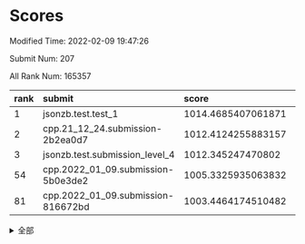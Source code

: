 # Scores

Modified Time: 2022-02-09 19:47:26

Submit Num: 207

All Rank Num: 165357

| rank |               submit               |       score        |       sigma        | pk_num |
| :--- | :--------------------------------- | :----------------- | :----------------- | :----- |
| 1    | jsonzb.test.test_1                 | 1014.4685407061871 | 0.8416869560945025 | 3198   |
| 2    | cpp.21_12_24.submission-2b2ea0d7   | 1012.4124255883157 | 0.7997124426250628 | 3195   |
| 3    | jsonzb.test.submission_level_4     | 1012.345247470802  | 0.7860310711539147 | 3198   |
| 54   | cpp.2022_01_09.submission-5b0e3de2 | 1005.3325935063832 | 0.7333149955815403 | 3197   |
| 81   | cpp.2022_01_09.submission-816672bd | 1003.4464174510482 | 0.7217053586792286 | 3194   |


<details>
<summary>全部</summary>

| rank |                 submit                 |       score        |       sigma        | pk_num |
| :--- | :------------------------------------- | :----------------- | :----------------- | :----- |
| 1    | jsonzb.test.test_1                     | 1014.4685407061871 | 0.8416869560945025 | 3198   |
| 2    | cpp.21_12_24.submission-2b2ea0d7       | 1012.4124255883157 | 0.7997124426250628 | 3195   |
| 3    | jsonzb.test.submission_level_4         | 1012.345247470802  | 0.7860310711539147 | 3198   |
| 4    | gobigger.level_3.submission_level_3_46 | 1011.6063391431586 | 0.7509515671630218 | 3197   |
| 5    | gobigger.level_3.submission_level_3_24 | 1011.183513950235  | 0.7732326273359805 | 3198   |
| 6    | gobigger.level_3.submission_level_3_28 | 1011.1021853715491 | 0.7716330989298099 | 3195   |
| 7    | gobigger.level_3.submission_level_3_19 | 1010.847628848362  | 0.782648610463056  | 3191   |
| 8    | gobigger.level_3.submission_level_3_30 | 1010.7710727548176 | 0.7616740024195705 | 3197   |
| 9    | gobigger.level_3.submission_level_3_2  | 1010.7218411666612 | 0.7594313039053402 | 3194   |
| 10   | gobigger.level_3.submission_level_3_7  | 1010.7069066322671 | 0.7705991346280395 | 3198   |
| 11   | gobigger.level_3.submission_level_3_1  | 1010.7003928033122 | 0.7693367103137766 | 3202   |
| 12   | gobigger.level_3.submission_level_3_39 | 1010.6657273280292 | 0.771621100146304  | 3196   |
| 13   | gobigger.level_3.submission_level_3_41 | 1010.6573630030451 | 0.7571372830627902 | 3188   |
| 14   | gobigger.level_3.submission_level_3_40 | 1010.6549936781705 | 0.7728821270315122 | 3189   |
| 15   | gobigger.level_3.submission_level_3_25 | 1010.6379074634848 | 0.7798295623982556 | 3190   |
| 16   | gobigger.level_3.submission_level_3_22 | 1010.6161855541199 | 0.7788406302650092 | 3199   |
| 17   | gobigger.level_3.submission_level_3_48 | 1010.6012394790129 | 0.803999263501131  | 3201   |
| 18   | gobigger.level_3.submission_level_3_32 | 1010.5702441728924 | 0.7559461762563285 | 3196   |
| 19   | gobigger.level_3.submission_level_3_0  | 1010.5497977068093 | 0.7564013040004249 | 3198   |
| 20   | gobigger.level_3.submission_level_3_20 | 1010.4968220450126 | 0.7833982521122438 | 3196   |
| 21   | gobigger.level_3.submission_level_3_47 | 1010.4796281534166 | 0.7587764879385965 | 3192   |
| 22   | gobigger.level_3.submission_level_3_16 | 1010.4455956737687 | 0.7784892838787142 | 3192   |
| 23   | gobigger.level_3.submission_level_3_14 | 1010.3848286023657 | 0.7710822221561937 | 3195   |
| 24   | gobigger.level_3.submission_level_3_43 | 1010.3386531865336 | 0.7581113639397791 | 3194   |
| 25   | gobigger.level_3.submission_level_3_31 | 1010.3064541074339 | 0.7655600274633398 | 3196   |
| 26   | gobigger.level_3.submission_level_3_21 | 1010.2846556955064 | 0.7780182933420229 | 3190   |
| 27   | gobigger.level_3.submission_level_3_27 | 1010.2843361507927 | 0.7713103278926361 | 3195   |
| 28   | gobigger.level_3.submission_level_3_34 | 1010.2679870767345 | 0.7480869648937009 | 3197   |
| 29   | gobigger.level_3.submission_level_3_15 | 1010.1806102458077 | 0.7585117662046534 | 3196   |
| 30   | gobigger.level_3.submission_level_3_8  | 1010.1098999338985 | 0.761752636399158  | 3191   |
| 31   | gobigger.level_3.submission_level_3_36 | 1010.0776952696137 | 0.7724127430110728 | 3193   |
| 32   | gobigger.level_3.submission_level_3_26 | 1010.0399449162393 | 0.7652865938966527 | 3193   |
| 33   | gobigger.level_3.submission_level_3_18 | 1009.9860172830522 | 0.7770081360132877 | 3195   |
| 34   | gobigger.level_3.submission_level_3_29 | 1009.9654162918721 | 0.7862876548332154 | 3192   |
| 35   | gobigger.level_3.submission_level_3_12 | 1009.9458647145125 | 0.7641161904152732 | 3196   |
| 36   | gobigger.level_3.submission_level_3_44 | 1009.9322051815938 | 0.7803860021107906 | 3196   |
| 37   | gobigger.level_3.submission_level_3_11 | 1009.885426351248  | 0.7633163009928321 | 3193   |
| 38   | gobigger.level_3.submission_level_3_42 | 1009.7787707587087 | 0.7675989067601625 | 3196   |
| 39   | gobigger.level_3.submission_level_3_13 | 1009.7674165530705 | 0.7661512791436156 | 3194   |
| 40   | gobigger.level_3.submission_level_3_5  | 1009.7465351404527 | 0.7571316174811827 | 3191   |
| 41   | gobigger.level_3.submission_level_3_10 | 1009.6263758327187 | 0.7635690322450186 | 3198   |
| 42   | gobigger.level_3.submission_level_3_17 | 1009.6231285301104 | 0.750003974837863  | 3199   |
| 43   | gobigger.level_3.submission_level_3_35 | 1009.5890730057146 | 0.7542100230367124 | 3195   |
| 44   | gobigger.level_3.submission_level_3_3  | 1009.5731105035015 | 0.7373425745143165 | 3196   |
| 45   | gobigger.level_3.submission_level_3_6  | 1009.5358261238251 | 0.7616319633023829 | 3195   |
| 46   | gobigger.level_3.submission_level_3_4  | 1009.5225437203446 | 0.7342041969232552 | 3199   |
| 47   | gobigger.level_3.submission_level_3_38 | 1009.3374869570105 | 0.7346177277755157 | 3193   |
| 48   | gobigger.level_3.submission_level_3_45 | 1009.3245274799614 | 0.7268734488408046 | 3199   |
| 49   | gobigger.level_3.submission_level_3_23 | 1009.286284386491  | 0.7450148894328767 | 3191   |
| 50   | gobigger.level_3.submission_level_3_9  | 1009.2036649439207 | 0.7487258504977922 | 3195   |
| 51   | gobigger.level_3.submission_level_3_33 | 1009.0096429906777 | 0.7538720724076535 | 3195   |
| 52   | gobigger.level_3.submission_level_3_49 | 1008.7178649989374 | 0.7461729163519673 | 3202   |
| 53   | gobigger.level_3.submission_level_3_37 | 1008.615597897742  | 0.7547592835746522 | 3192   |
| 54   | cpp.2022_01_09.submission-5b0e3de2     | 1005.3325935063832 | 0.7333149955815403 | 3197   |
| 55   | gobigger.level_1.submission_level_1_26 | 1005.2358912598033 | 0.7198288935630355 | 3196   |
| 56   | gobigger.level_1.submission_level_1_31 | 1004.8228123396013 | 0.7107001602466497 | 3193   |
| 57   | gobigger.level_1.submission_level_1_13 | 1004.6984413344354 | 0.7055329305119294 | 3196   |
| 58   | gobigger.level_1.submission_level_1_17 | 1004.6174801457717 | 0.7183024380477667 | 3199   |
| 59   | gobigger.level_1.submission_level_1_49 | 1004.6004018226672 | 0.7247591303205921 | 3194   |
| 60   | gobigger.level_1.submission_level_1_7  | 1004.5051454838849 | 0.7178617474777486 | 3191   |
| 61   | gobigger.level_1.submission_level_1_19 | 1004.5002933800845 | 0.7121858188245295 | 3196   |
| 62   | gobigger.level_1.submission_level_1_38 | 1004.4523888867095 | 0.7163986820658912 | 3192   |
| 63   | gobigger.level_1.submission_level_1_41 | 1004.3920993162828 | 0.7178277407356081 | 3193   |
| 64   | gobigger.level_1.submission_level_1_36 | 1004.3441322968227 | 0.7303496942029583 | 3197   |
| 65   | gobigger.level_1.submission_level_1_46 | 1004.1637490429099 | 0.7182508025617571 | 3194   |
| 66   | gobigger.level_1.submission_level_1_23 | 1004.0518427294664 | 0.7384611888264764 | 3196   |
| 67   | gobigger.level_1.submission_level_1_14 | 1003.9482402366848 | 0.7311836113122153 | 3194   |
| 68   | gobigger.level_1.submission_level_1_10 | 1003.937489499457  | 0.7224463496423819 | 3200   |
| 69   | gobigger.level_1.submission_level_1_1  | 1003.8681241184391 | 0.7140153095722691 | 3195   |
| 70   | gobigger.level_1.submission_level_1_18 | 1003.776385721438  | 0.7162903875738169 | 3194   |
| 71   | gobigger.level_1.submission_level_1_27 | 1003.7719543466025 | 0.7240361274642442 | 3192   |
| 72   | gobigger.level_1.submission_level_1_2  | 1003.7632445191488 | 0.7033146696141387 | 3198   |
| 73   | gobigger.level_1.submission_level_1_48 | 1003.759354543226  | 0.7107929952099026 | 3196   |
| 74   | gobigger.level_1.submission_level_1_34 | 1003.736011171816  | 0.7195262794535632 | 3196   |
| 75   | gobigger.level_1.submission_level_1_33 | 1003.720727944022  | 0.7193358465947853 | 3191   |
| 76   | gobigger.level_1.submission_level_1_40 | 1003.583662568803  | 0.7153754285837783 | 3194   |
| 77   | gobigger.level_1.submission_level_1_8  | 1003.5632200093235 | 0.7125460746316251 | 3197   |
| 78   | gobigger.level_1.submission_level_1_21 | 1003.5206957357154 | 0.7219004352778617 | 3198   |
| 79   | gobigger.level_1.submission_level_1_3  | 1003.4688856321503 | 0.7069865253733368 | 3203   |
| 80   | gobigger.level_1.submission_level_1_12 | 1003.4551391477045 | 0.7343794443587609 | 3195   |
| 81   | cpp.2022_01_09.submission-816672bd     | 1003.4464174510482 | 0.7217053586792286 | 3194   |
| 82   | gobigger.level_1.submission_level_1_4  | 1003.4171467142421 | 0.7212536514711791 | 3191   |
| 83   | gobigger.level_1.submission_level_1_29 | 1003.3535434505206 | 0.7196601329169697 | 3193   |
| 84   | gobigger.level_1.submission_level_1_6  | 1003.3408642647265 | 0.717005590572624  | 3192   |
| 85   | gobigger.level_1.submission_level_1_16 | 1003.1495898673359 | 0.7134919111996443 | 3190   |
| 86   | gobigger.level_1.submission_level_1_43 | 1003.0673092827526 | 0.70651537325887   | 3196   |
| 87   | gobigger.level_1.submission_level_1_39 | 1003.054701339118  | 0.7253533381865425 | 3198   |
| 88   | gobigger.level_1.submission_level_1_45 | 1003.001068571531  | 0.7161650199354673 | 3190   |
| 89   | gobigger.level_1.submission_level_1_11 | 1002.99440214116   | 0.7199059076655989 | 3198   |
| 90   | gobigger.level_1.submission_level_1_30 | 1002.9321545088852 | 0.7195271231445038 | 3195   |
| 91   | gobigger.level_1.submission_level_1_35 | 1002.851563030147  | 0.7218741814392415 | 3195   |
| 92   | gobigger.level_1.submission_level_1_20 | 1002.8128237558254 | 0.7111918820058057 | 3193   |
| 93   | gobigger.level_1.submission_level_1_32 | 1002.759048081765  | 0.7111052442658493 | 3197   |
| 94   | gobigger.level_1.submission_level_1_15 | 1002.6990031435316 | 0.7175460809572073 | 3195   |
| 95   | gobigger.level_1.submission_level_1_24 | 1002.688421932228  | 0.7238831906460018 | 3200   |
| 96   | gobigger.level_1.submission_level_1_9  | 1002.638294505856  | 0.7131184682131958 | 3194   |
| 97   | gobigger.level_1.submission_level_1_37 | 1002.5733691916864 | 0.705867230690831  | 3197   |
| 98   | gobigger.level_1.submission_level_1_28 | 1002.5146726104622 | 0.7224751050358178 | 3197   |
| 99   | gobigger.level_1.submission_level_1_44 | 1002.4805330157134 | 0.7121966745239914 | 3198   |
| 100  | gobigger.level_1.submission_level_1_0  | 1002.4339979119703 | 0.7226422424751369 | 3197   |
| 101  | gobigger.level_1.submission_level_1_25 | 1002.3855050452682 | 0.7122911910897498 | 3194   |
| 102  | gobigger.level_1.submission_level_1_47 | 1002.2763447781703 | 0.7149336812102918 | 3194   |
| 103  | gobigger.level_1.submission_level_1_42 | 1002.1999964813486 | 0.723019165568551  | 3196   |
| 104  | gobigger.level_1.submission_level_1_22 | 1001.755160075676  | 0.7094567200839734 | 3198   |
| 105  | gobigger.level_1.submission_level_1_5  | 1001.7512295013738 | 0.7190746040111053 | 3195   |
| 106  | gobigger.random.submission_random_27   | 997.6095382597589  | 0.7141594883594355 | 3194   |
| 107  | gobigger.random.submission_random_42   | 997.0114529269341  | 0.7001690805042369 | 3193   |
| 108  | gobigger.random.submission_random_41   | 996.9780206572076  | 0.713566243771383  | 3199   |
| 109  | gobigger.random.submission_random_31   | 996.6861037663163  | 0.712482380413907  | 3193   |
| 110  | gobigger.random.submission_random_48   | 996.6573159503943  | 0.6979469668849974 | 3194   |
| 111  | gobigger.random.submission_random_12   | 996.5821139122329  | 0.7200694757225012 | 3196   |
| 112  | gobigger.random.submission_random_8    | 996.5711562238391  | 0.7049086046507655 | 3195   |
| 113  | gobigger.random.submission_random_46   | 996.3975578441228  | 0.7156369501903768 | 3194   |
| 114  | gobigger.random.submission_random_37   | 996.2630518116904  | 0.7173105045581025 | 3203   |
| 115  | gobigger.random.submission_random_16   | 996.2454836708448  | 0.7016106370637565 | 3197   |
| 116  | gobigger.random.submission_random_24   | 996.2371193753069  | 0.7097249337205939 | 3193   |
| 117  | gobigger.random.submission_random_34   | 996.1363744769394  | 0.7055474191797011 | 3196   |
| 118  | gobigger.random.submission_random_26   | 996.1234388369669  | 0.700756599807634  | 3200   |
| 119  | gobigger.random.submission_random_49   | 996.0764696334302  | 0.710695505072169  | 3190   |
| 120  | gobigger.random.submission_random_29   | 996.0689776147713  | 0.7266359597845807 | 3195   |
| 121  | gobigger.random.submission_random_13   | 996.050582566567   | 0.7189198076590688 | 3198   |
| 122  | gobigger.random.submission_random_40   | 995.9901357974384  | 0.7228108536799419 | 3200   |
| 123  | gobigger.random.submission_random_30   | 995.9890904682192  | 0.7086513960726851 | 3197   |
| 124  | gobigger.random.submission_random_35   | 995.9277405633421  | 0.7187207607623459 | 3198   |
| 125  | gobigger.random.submission_random_3    | 995.9105492000782  | 0.7035755351328148 | 3191   |
| 126  | gobigger.random.submission_random_11   | 995.8803090550883  | 0.715154112066193  | 3190   |
| 127  | gobigger.random.submission_random_5    | 995.8255743646611  | 0.7146730638774192 | 3195   |
| 128  | gobigger.random.submission_random_14   | 995.7963789197844  | 0.7118879349745281 | 3191   |
| 129  | gobigger.random.submission_random_0    | 995.7929059658704  | 0.7107055240301747 | 3200   |
| 130  | gobigger.random.submission_random_22   | 995.7685491984903  | 0.697866245497888  | 3198   |
| 131  | gobigger.random.submission_random_36   | 995.7323439237307  | 0.7099118479061157 | 3196   |
| 132  | gobigger.random.submission_random_1    | 995.6505656453546  | 0.7002712722469093 | 3195   |
| 133  | gobigger.random.submission_random_10   | 995.569176941404   | 0.7231676408276053 | 3198   |
| 134  | gobigger.random.submission_random_17   | 995.5440088407627  | 0.713444032334879  | 3194   |
| 135  | gobigger.random.submission_random_15   | 995.5384657066525  | 0.7045498556711779 | 3197   |
| 136  | gobigger.random.submission_random_4    | 995.4802165762418  | 0.7303714778954379 | 3194   |
| 137  | gobigger.random.submission_random_7    | 995.4578012256219  | 0.7058474820394721 | 3191   |
| 138  | gobigger.random.submission_random_19   | 995.4441349950267  | 0.7253979386428961 | 3202   |
| 139  | gobigger.random.submission_random_33   | 995.4330236816432  | 0.6963137599230077 | 3195   |
| 140  | gobigger.random.submission_random_28   | 995.4171011120657  | 0.7205363582898677 | 3193   |
| 141  | gobigger.random.submission_random_6    | 995.4053985788181  | 0.7344112879264825 | 3193   |
| 142  | gobigger.random.submission_random_2    | 995.3728879554318  | 0.7114005760443651 | 3190   |
| 143  | gobigger.random.submission_random_47   | 995.3567483843786  | 0.7099137585689731 | 3194   |
| 144  | gobigger.random.submission_random_32   | 995.1636045495075  | 0.7111729016680367 | 3192   |
| 145  | gobigger.random.submission_random_45   | 995.130636668461   | 0.7123652876447188 | 3192   |
| 146  | gobigger.random.submission_random_44   | 995.0967345663765  | 0.7206575417555988 | 3196   |
| 147  | gobigger.random.submission_random_43   | 995.0711081528725  | 0.7126464904862632 | 3196   |
| 148  | gobigger.random.submission_random_21   | 995.0307846308236  | 0.7149627529085234 | 3194   |
| 149  | gobigger.random.submission_random_18   | 995.005894633148   | 0.7225950114273014 | 3193   |
| 150  | gobigger.random.submission_random_38   | 994.9982625560998  | 0.7057188362370059 | 3193   |
| 151  | gobigger.random.submission_random_25   | 994.9222050648575  | 0.718650340343811  | 3197   |
| 152  | gobigger.random.submission_random_20   | 994.9159955287529  | 0.7095394370896826 | 3193   |
| 153  | gobigger.random.submission_random_39   | 994.8629764950334  | 0.7043982900058731 | 3194   |
| 154  | gobigger.random.submission_random_9    | 994.755403807226   | 0.7220344795150587 | 3193   |
| 155  | gobigger.random.submission_random_23   | 994.6907767655409  | 0.7361814742201529 | 3191   |
| 156  | gobigger.level_2.submission_level_2_15 | 993.9224146784205  | 0.7412645094026126 | 3198   |
| 157  | gobigger.level_2.submission_level_2_37 | 993.7710115805556  | 0.7309774076279788 | 3193   |
| 158  | gobigger.level_2.submission_level_2_36 | 993.5592589373573  | 0.7192663438492247 | 3197   |
| 159  | gobigger.level_2.submission_level_2_40 | 993.3877321843352  | 0.735844196915574  | 3195   |
| 160  | gobigger.level_2.submission_level_2_25 | 993.1658083869714  | 0.7520081114163898 | 3194   |
| 161  | gobigger.level_2.submission_level_2_0  | 993.1552174323291  | 0.7369319961252081 | 3200   |
| 162  | gobigger.level_2.submission_level_2_7  | 992.7410160279953  | 0.7457649755891838 | 3196   |
| 163  | gobigger.level_2.submission_level_2_4  | 992.6412794461072  | 0.7402120341010192 | 3198   |
| 164  | gobigger.level_2.submission_level_2_17 | 992.5513407159691  | 0.7382611392403262 | 3194   |
| 165  | gobigger.level_2.submission_level_2_19 | 992.5330830140401  | 0.7318016503179193 | 3201   |
| 166  | gobigger.level_2.submission_level_2_24 | 992.4775072235366  | 0.7432385314744079 | 3188   |
| 167  | gobigger.level_2.submission_level_2_30 | 992.473184549925   | 0.7386709153225235 | 3199   |
| 168  | gobigger.level_2.submission_level_2_12 | 992.4264996636304  | 0.7364070341599906 | 3200   |
| 169  | gobigger.level_2.submission_level_2_22 | 992.4137331015496  | 0.7234765574052179 | 3196   |
| 170  | gobigger.level_2.submission_level_2_23 | 992.2588351243961  | 0.7314183769843605 | 3197   |
| 171  | gobigger.level_2.submission_level_2_45 | 992.2551128315894  | 0.7610059811875983 | 3197   |
| 172  | gobigger.level_2.submission_level_2_31 | 992.1768195630322  | 0.7530721082545996 | 3199   |
| 173  | gobigger.level_2.submission_level_2_5  | 992.1225875713629  | 0.7623295416641847 | 3194   |
| 174  | gobigger.level_2.submission_level_2_46 | 992.0640440196673  | 0.7463921235886817 | 3196   |
| 175  | gobigger.level_2.submission_level_2_42 | 992.0522788968012  | 0.7310989144735803 | 3195   |
| 176  | gobigger.level_2.submission_level_2_41 | 992.0102308974066  | 0.7460334980464112 | 3197   |
| 177  | gobigger.level_2.submission_level_2_20 | 991.860871422942   | 0.7495174447137841 | 3192   |
| 178  | gobigger.level_2.submission_level_2_2  | 991.8314511336467  | 0.7554678197653152 | 3192   |
| 179  | gobigger.level_2.submission_level_2_34 | 991.8165188248992  | 0.7470040541757402 | 3193   |
| 180  | gobigger.level_2.submission_level_2_48 | 991.8049467992573  | 0.7642436833647405 | 3197   |
| 181  | gobigger.level_2.submission_level_2_11 | 991.7623354882127  | 0.7561893137330534 | 3196   |
| 182  | gobigger.level_2.submission_level_2_9  | 991.7238721290935  | 0.7594059314912541 | 3195   |
| 183  | gobigger.level_2.submission_level_2_6  | 991.6822678829596  | 0.7579939777981433 | 3196   |
| 184  | gobigger.level_2.submission_level_2_1  | 991.6755524341959  | 0.7509094193665313 | 3199   |
| 185  | gobigger.level_2.submission_level_2_13 | 991.6598732096435  | 0.7570223675068741 | 3199   |
| 186  | gobigger.level_2.submission_level_2_26 | 991.611355607985   | 0.7444936262640713 | 3192   |
| 187  | gobigger.level_2.submission_level_2_27 | 991.5685385348602  | 0.7640783656295441 | 3195   |
| 188  | gobigger.level_2.submission_level_2_47 | 991.5502731450061  | 0.7468905049015755 | 3195   |
| 189  | gobigger.level_2.submission_level_2_10 | 991.5386736504242  | 0.7523257722042143 | 3192   |
| 190  | gobigger.level_2.submission_level_2_14 | 991.5179648928706  | 0.749385131368222  | 3194   |
| 191  | gobigger.level_2.submission_level_2_44 | 991.467049328172   | 0.7661957009711663 | 3196   |
| 192  | gobigger.level_2.submission_level_2_38 | 991.2274120663014  | 0.743886020153252  | 3196   |
| 193  | gobigger.level_2.submission_level_2_33 | 991.1958629463134  | 0.7595402099322328 | 3200   |
| 194  | gobigger.level_2.submission_level_2_28 | 991.1581644979709  | 0.735361427917376  | 3200   |
| 195  | gobigger.level_2.submission_level_2_3  | 990.9944041946161  | 0.7530066388433663 | 3194   |
| 196  | gobigger.level_2.submission_level_2_39 | 990.9483985902883  | 0.7469474533509465 | 3198   |
| 197  | gobigger.level_2.submission_level_2_18 | 990.9252682914947  | 0.7440089262844483 | 3196   |
| 198  | gobigger.level_2.submission_level_2_29 | 990.8956616433151  | 0.7597034712620245 | 3196   |
| 199  | gobigger.level_2.submission_level_2_32 | 990.7453112608702  | 0.7528848330888338 | 3194   |
| 200  | gobigger.level_2.submission_level_2_43 | 990.6724305130763  | 0.7740412537004328 | 3195   |
| 201  | gobigger.level_2.submission_level_2_8  | 990.668929579114   | 0.7673427160055292 | 3189   |
| 202  | gobigger.level_2.submission_level_2_21 | 990.6356688129197  | 0.7615941136218867 | 3198   |
| 203  | gobigger.level_2.submission_level_2_35 | 990.5257710514662  | 0.7820368656370575 | 3199   |
| 204  | gobigger.level_2.submission_level_2_49 | 990.4701862187428  | 0.7477264347971557 | 3198   |
| 205  | gobigger.level_2.submission_level_2_16 | 990.4604021189463  | 0.784371010766399  | 3197   |
| 206  | gobigger.none.submission_none_1        | 979.294849958529   | 1.226216143865016  | 3197   |
| 207  | gobigger.none.submission_none_0        | 978.344646499997   | 1.2062264990809732 | 3195   |

</details>